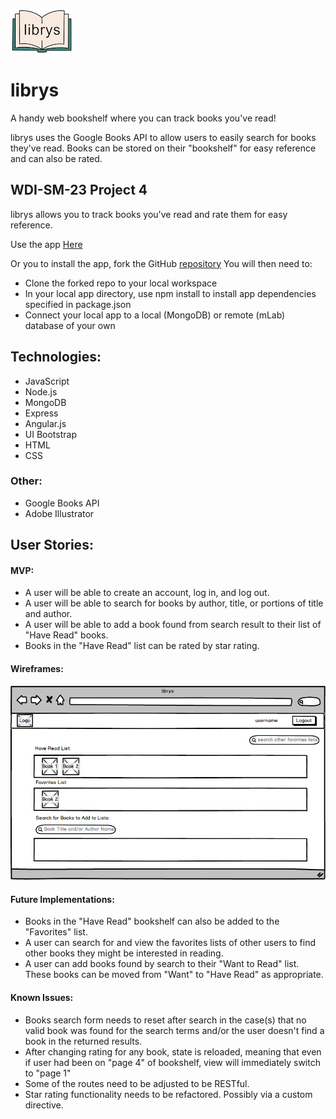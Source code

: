 ![](client/images/xsm_open_book.png)

# librys
A handy web bookshelf where you can track books you've read!

librys uses the Google Books API to allow users to easily search for books they've read. Books can be stored on their "bookshelf" for easy reference and can also be rated.


## WDI-SM-23 Project 4

librys allows you to track books you've read and rate them for easy reference.

Use the app [Here](https://pacific-hollows-56597.herokuapp.com/)

Or you to install the app, fork the GitHub [repository](https://github.com/susanrotondo/librys") You will then need to:

* Clone the forked repo to your local workspace
* In your local app directory, use npm install to install app dependencies specified in package.json
* Connect your local app to a local (MongoDB) or remote (mLab) database of your own

## Technologies:
* JavaScript
* Node.js
* MongoDB
* Express
* Angular.js
* UI Bootstrap
* HTML
* CSS

### Other:
* Google Books API
* Adobe Illustrator

## User Stories:
#### MVP:
* A user will be able to create an account, log in, and log out.
* A user will be able to search for books by author, title, or portions of title and author.
* A user will be able to add a book found from search result to their list of "Have Read" books.
* Books in the "Have Read" list can be rated by star rating.

#### Wireframes:
<img src="client/images/search_wireframe.png"/>

#### Future Implementations:
* Books in the "Have Read" bookshelf can also be added to the "Favorites" list.
* A user can search for and view the favorites lists of other users to find other books they might be interested in reading.
* A user can add books found by search to their "Want to Read" list. These books can be moved from "Want" to "Have Read" as appropriate.

#### Known Issues:
* Books search form needs to reset after search in the case(s) that no valid book was found for the search terms and/or the user doesn't find a book in the returned results.
* After changing rating for any book, state is reloaded, meaning that even if user had been on "page 4" of bookshelf, view will immediately switch to "page 1"
* Some of the routes need to be adjusted to be RESTful.
* Star rating functionality needs to be refactored. Possibly via a custom directive.
